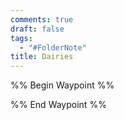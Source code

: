 ```yaml
---
comments: true
draft: false
tags:
  - "#FolderNote"
title: Dairies
---
```

%% Begin Waypoint %%


%% End Waypoint %%
